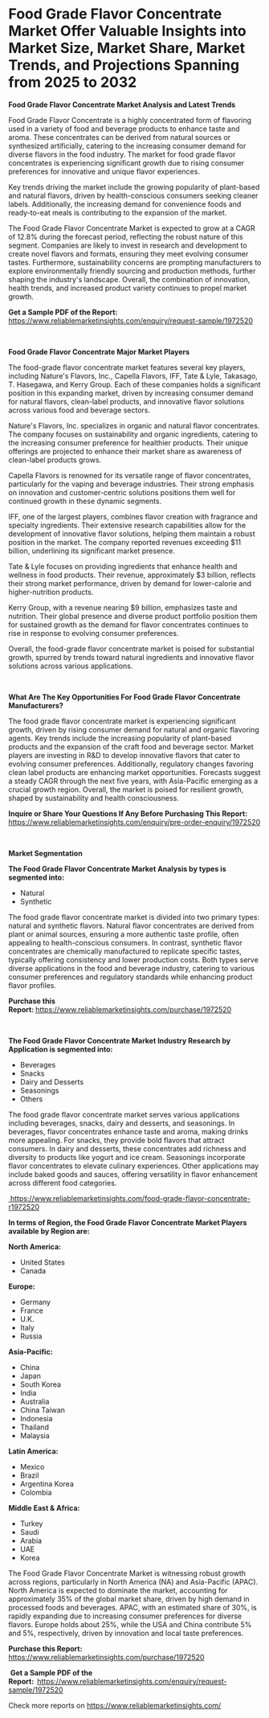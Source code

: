 <p><h1>Food Grade Flavor Concentrate Market Offer Valuable Insights into Market Size, Market Share, Market Trends, and Projections Spanning from 2025 to 2032</h1></p><p><strong>Food Grade Flavor Concentrate Market Analysis and Latest Trends</strong></p>
<p><p>Food Grade Flavor Concentrate is a highly concentrated form of flavoring used in a variety of food and beverage products to enhance taste and aroma. These concentrates can be derived from natural sources or synthesized artificially, catering to the increasing consumer demand for diverse flavors in the food industry. The market for food grade flavor concentrates is experiencing significant growth due to rising consumer preferences for innovative and unique flavor experiences. </p><p>Key trends driving the market include the growing popularity of plant-based and natural flavors, driven by health-conscious consumers seeking cleaner labels. Additionally, the increasing demand for convenience foods and ready-to-eat meals is contributing to the expansion of the market. </p><p>The Food Grade Flavor Concentrate Market is expected to grow at a CAGR of 12.8% during the forecast period, reflecting the robust nature of this segment. Companies are likely to invest in research and development to create novel flavors and formats, ensuring they meet evolving consumer tastes. Furthermore, sustainability concerns are prompting manufacturers to explore environmentally friendly sourcing and production methods, further shaping the industry's landscape. Overall, the combination of innovation, health trends, and increased product variety continues to propel market growth.</p></p>
<p><strong>Get a Sample PDF of the Report:&nbsp;</strong> <a href="https://www.reliablemarketinsights.com/enquiry/request-sample/1972520?utm_campaign=3317&utm_medium=2&utm_source=Github&utm_content=ia&utm_term=07042025&utm_id=food-grade-flavor-concentrate">https://www.reliablemarketinsights.com/enquiry/request-sample/1972520</a></p>
<p>&nbsp;</p>
<p><strong>Food Grade Flavor Concentrate Major Market Players</strong></p>
<p><p>The food-grade flavor concentrate market features several key players, including Nature's Flavors, Inc., Capella Flavors, IFF, Tate & Lyle, Takasago, T. Hasegawa, and Kerry Group. Each of these companies holds a significant position in this expanding market, driven by increasing consumer demand for natural flavors, clean-label products, and innovative flavor solutions across various food and beverage sectors.</p><p>Nature's Flavors, Inc. specializes in organic and natural flavor concentrates. The company focuses on sustainability and organic ingredients, catering to the increasing consumer preference for healthier products. Their unique offerings are projected to enhance their market share as awareness of clean-label products grows.</p><p>Capella Flavors is renowned for its versatile range of flavor concentrates, particularly for the vaping and beverage industries. Their strong emphasis on innovation and customer-centric solutions positions them well for continued growth in these dynamic segments.</p><p>IFF, one of the largest players, combines flavor creation with fragrance and specialty ingredients. Their extensive research capabilities allow for the development of innovative flavor solutions, helping them maintain a robust position in the market. The company reported revenues exceeding $11 billion, underlining its significant market presence.</p><p>Tate & Lyle focuses on providing ingredients that enhance health and wellness in food products. Their revenue, approximately $3 billion, reflects their strong market performance, driven by demand for lower-calorie and higher-nutrition products.</p><p>Kerry Group, with a revenue nearing $9 billion, emphasizes taste and nutrition. Their global presence and diverse product portfolio position them for sustained growth as the demand for flavor concentrates continues to rise in response to evolving consumer preferences.</p><p>Overall, the food-grade flavor concentrate market is poised for substantial growth, spurred by trends toward natural ingredients and innovative flavor solutions across various applications.</p></p>
<p>&nbsp;</p>
<p><strong>What Are The Key Opportunities For Food Grade Flavor Concentrate Manufacturers?</strong></p>
<p><p>The food grade flavor concentrate market is experiencing significant growth, driven by rising consumer demand for natural and organic flavoring agents. Key trends include the increasing popularity of plant-based products and the expansion of the craft food and beverage sector. Market players are investing in R&D to develop innovative flavors that cater to evolving consumer preferences. Additionally, regulatory changes favoring clean label products are enhancing market opportunities. Forecasts suggest a steady CAGR through the next five years, with Asia-Pacific emerging as a crucial growth region. Overall, the market is poised for resilient growth, shaped by sustainability and health consciousness.</p></p>
<p><strong>Inquire or Share Your Questions If Any Before Purchasing This Report:</strong> <a href="https://www.reliablemarketinsights.com/enquiry/pre-order-enquiry/1972520?utm_campaign=3317&utm_medium=2&utm_source=Github&utm_content=ia&utm_term=07042025&utm_id=food-grade-flavor-concentrate">https://www.reliablemarketinsights.com/enquiry/pre-order-enquiry/1972520</a></p>
<p>&nbsp;</p>
<p><strong>Market Segmentation</strong></p>
<p><strong>The Food Grade Flavor Concentrate Market Analysis by types is segmented into:</strong></p>
<p><ul><li>Natural</li><li>Synthetic</li></ul></p>
<p><p>The food grade flavor concentrate market is divided into two primary types: natural and synthetic flavors. Natural flavor concentrates are derived from plant or animal sources, ensuring a more authentic taste profile, often appealing to health-conscious consumers. In contrast, synthetic flavor concentrates are chemically manufactured to replicate specific tastes, typically offering consistency and lower production costs. Both types serve diverse applications in the food and beverage industry, catering to various consumer preferences and regulatory standards while enhancing product flavor profiles.</p></p>
<p><strong>Purchase this Report:&nbsp;</strong><a href="https://www.reliablemarketinsights.com/purchase/1972520?utm_campaign=3317&utm_medium=2&utm_source=Github&utm_content=ia&utm_term=07042025&utm_id=food-grade-flavor-concentrate">https://www.reliablemarketinsights.com/purchase/1972520</a></p>
<p>&nbsp;</p>
<p><strong>The Food Grade Flavor Concentrate Market Industry Research by Application is segmented into:</strong></p>
<p><ul><li>Beverages</li><li>Snacks</li><li>Dairy and Desserts</li><li>Seasonings</li><li>Others</li></ul></p>
<p><p>The food grade flavor concentrate market serves various applications including beverages, snacks, dairy and desserts, and seasonings. In beverages, flavor concentrates enhance taste and aroma, making drinks more appealing. For snacks, they provide bold flavors that attract consumers. In dairy and desserts, these concentrates add richness and diversity to products like yogurt and ice cream. Seasonings incorporate flavor concentrates to elevate culinary experiences. Other applications may include baked goods and sauces, offering versatility in flavor enhancement across different food categories.</p></p>
<p><a href="https://www.reliablemarketinsights.com/food-grade-flavor-concentrate-r1972520?utm_campaign=3317&utm_medium=2&utm_source=Github&utm_content=ia&utm_term=07042025&utm_id=food-grade-flavor-concentrate">&nbsp;https://www.reliablemarketinsights.com/food-grade-flavor-concentrate-r1972520</a></p>
<p><strong>In terms of Region, the Food Grade Flavor Concentrate Market Players available by Region are:</strong></p>
<p>
    <p> <strong> North America: </strong>
        <ul>
            <li>United States</li>
            <li>Canada</li>
        </ul>
        </p> 
    <p> <strong> Europe: </strong>
        <ul>
            <li>Germany</li>
            <li>France</li>
            <li>U.K.</li>
            <li>Italy</li>
            <li>Russia</li>
        </ul>
        </p> 
    <p> <strong> Asia-Pacific: </strong>
        <ul>
            <li>China</li>
            <li>Japan</li>
            <li>South Korea</li>
            <li>India</li>
            <li>Australia</li>
            <li>China Taiwan</li>
            <li>Indonesia</li>
            <li>Thailand</li>
            <li>Malaysia</li>
        </ul>
        </p> 
    <p> <strong> Latin America: </strong>
        <ul>
            <li>Mexico</li>
            <li>Brazil</li>
            <li>Argentina Korea</li>
            <li>Colombia</li>
        </ul>
        </p> 
    <p> <strong> Middle East & Africa: </strong>
        <ul>
            <li>Turkey</li>
            <li>Saudi</li>
            <li>Arabia</li>
            <li>UAE</li>
            <li>Korea</li>
        </ul>
    </p>
    </p>
<p><p>The Food Grade Flavor Concentrate Market is witnessing robust growth across regions, particularly in North America (NA) and Asia-Pacific (APAC). North America is expected to dominate the market, accounting for approximately 35% of the global market share, driven by high demand in processed foods and beverages. APAC, with an estimated share of 30%, is rapidly expanding due to increasing consumer preferences for diverse flavors. Europe holds about 25%, while the USA and China contribute 5% and 5%, respectively, driven by innovation and local taste preferences.</p></p>
<p><strong>Purchase this Report: </strong><a href="https://www.reliablemarketinsights.com/purchase/1972520?utm_campaign=3317&utm_medium=2&utm_source=Github&utm_content=ia&utm_term=07042025&utm_id=food-grade-flavor-concentrate">https://www.reliablemarketinsights.com/purchase/1972520</a></p>
<p>&nbsp;<strong>Get a Sample PDF of the Report:&nbsp;&nbsp;</strong><a href="https://www.reliablemarketinsights.com/enquiry/request-sample/1972520?utm_campaign=3317&utm_medium=2&utm_source=Github&utm_content=ia&utm_term=07042025&utm_id=food-grade-flavor-concentrate">https://www.reliablemarketinsights.com/enquiry/request-sample/1972520</a></p>
<p><strong></strong></p>
<p>Check more reports on <a href="https://www.reliablemarketinsights.com/?utm_campaign=3317&utm_medium=2&utm_source=Github&utm_content=ia&utm_term=07042025&utm_id=food-grade-flavor-concentrate">https://www.reliablemarketinsights.com/</a></p>